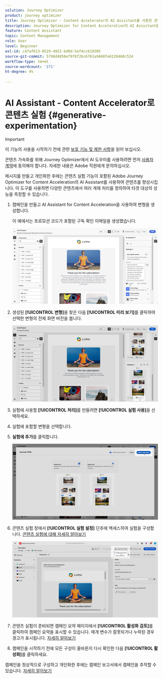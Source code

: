 ```yaml
---
solution: Journey Optimizer
product: journey optimizer
title: Journey Optimizer - Content Accelerator의 AI Assistant를 사용한 콘텐츠 실험
description: Journey Optimizer for Content Acceleration의 AI Assistant를 사용한 콘텐츠 실험
feature: Content Assistant
topic: Content Management
role: User
level: Beginner
exl-id: c47af613-0529-4922-bd0d-5ef4cc619305
source-git-commit: 5798d4850ef9f8f2bc6761a9468fe6120460c524
workflow-type: tm+mt
source-wordcount: '271'
ht-degree: 4%

---
```


# AI Assistant - Content Accelerator로 콘텐츠 실험 {#generative-experimentation}

>[!IMPORTANT]
>
>이 기능의 사용을 시작하기 전에 관련 [보호 기능 및 제한 사항](gs-generative.md#generative-guardrails)을 읽어 보십시오.
></br>
>
>콘텐츠 가속화를 위해 Journey Optimizer에서 AI 도우미를 사용하려면 먼저 [사용자 계약](https://www.adobe.com/legal/licenses-terms/adobe-dx-gen-ai-user-guidelines.html)에 동의해야 합니다. 자세한 내용은 Adobe 직원에게 문의하십시오.

메시지를 만들고 개인화한 후에는 콘텐츠 실험 기능이 포함된 Adobe Journey Optimizer for Content Acceleration의 AI Assistant를 사용하여 콘텐츠를 향상시킵니다. 이 도구를 사용하면 다양한 콘텐츠에서 여러 게재 처리를 정의하여 타겟 대상의 성능을 측정할 수 있습니다.

1. 캠페인을 만들고 AI Assistant for Content Acceleration을 사용하여 변형을 생성합니다.

   이 예에서는 프로모션 코드가 포함된 구독 확인 이메일을 생성했습니다.

   ![](assets/experiment-genai-1.png)

1. 생성된 **[!UICONTROL 변형]**&#x200B;을 찾은 다음 **[!UICONTROL 미리 보기]**&#x200B;를 클릭하여 선택한 변형의 전체 화면 버전을 봅니다.

   ![](assets/experiment-genai-2.png)

1. 실험에 사용할 **[!UICONTROL 처리]**&#x200B;를 만들려면 **[!UICONTROL 실험 사용]**&#x200B;을 선택하세요.

1. 실험에 포함할 변형을 선택합니다.

1. **실험에 추가**&#x200B;를 클릭합니다.

   ![](assets/experiment-genai-3.png)

1. 콘텐츠 실험 창에서 **[!UICONTROL 실험 설정]** 단추에 액세스하여 실험을 구성합니다. [콘텐츠 실험에 대해 자세히 알아보기](../content-management/content-experiment.md)

   ![](assets/experiment-genai-4.png)

1. 콘텐츠 실험이 준비되면 캠페인 요약 페이지에서 **[!UICONTROL 활성화 검토]**&#x200B;를 클릭하여 캠페인 요약을 표시할 수 있습니다. 매개 변수가 잘못되거나 누락된 경우 경고가 표시됩니다. [자세히 알아보기](../content-management/content-experiment.md#treatment-experiment)

1. 캠페인을 시작하기 전에 모든 구성이 올바른지 다시 확인한 다음 **[!UICONTROL 활성화]**&#x200B;를 클릭하세요.

캠페인을 정상적으로 구성하고 개인화한 후에는 캠페인 보고서에서 캠페인을 추적할 수 있습니다. [자세히 알아보기](../reports/campaign-global-report.md)
